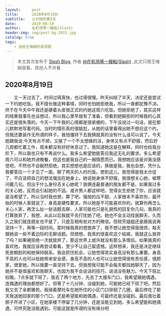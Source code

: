 ```yaml
---
layout:     post
title:      2020年8月19日
subtitle:   认识她的第5天
date:       2020-08-19
author:     在机场等一艘船(Slash)
header-img: img/post-bg-2015.jpg
catalog: true
tags:
    - 送给王唯娴的吴哥窟
---
```



> 本文首次发布于 [Slash Blog](http://yuquanfeng.github.io), 作者 [@在机场等一艘船(Slash)](http://github.com/yuquanfeng) ,此文只限王唯娴查看，其他人不许看

## 2020年8月19日

<p style="text-indent:2em">又一天过去了，时间过得真快，也过得很慢。昨天纠结了半天，决定还是尝试一下约她吃饭。我不擅长做这种事情，同时也怕她拒绝我，所以一直都犹豫不决。终于在今天中午我还是硬着头皮很正式的约她这周六吃饭。但她拒绝了，其实这样的结果我事先也设想过，所以我心里早就有了准备，但看到她婉拒的时候我的心其实还是很失落的。今天一下午我的心情都是很紧绷的，下午没说过一句话，就在那儿默默地写着代码。当时的情形真的很尴尬，从她的话里看得出她不想应这个约，但我还要装作无所谓的样子。我怕僵持下去我俩就真的没有什么话可以说了。今天她跟我说:今天有点不顺，又接了一个不太想做的活，身体又有点不舒服，然后好几周都忙着工作，周末都没有好好休息过了。我知道她这是在解释，同时也给我台阶下，所以我也只有不再说什么。我多么希望她能答应我这无礼的要求。多么希望周六可以和她共进晚餐，但这也是我自己的一厢情愿而已。我想她应该是对我没感觉吧，不然也不会婉然拒绝。其实想想也是应该的，换做是我，我也会想，凭什么我要答应一个才见了一面，聊了两天的人的约饭。想到这儿，我觉得是我太仓促了，不应该把自己的想法强加在她身上。她说她身体不舒服，我很想关心她，嘘寒问暖几句。但出于什么身份去关心她呢？我俩连最普通的朋友都不是。如果我过多的关心她，反而会引起她的不适。或许男人都这样吧，觉得女生拒绝了你，应该就是没希望了。所以当时我也想，算了吧，强扭的瓜不甜，人家根本不喜欢你，最开始的时候人家就说了，身高是硬性要求。所以她是不可能喜欢你的，就算你再怎么关心人家，再怎么扯一些话题去聊，人家可能也只是礼貌性的回复你几句。我真的打算放弃了，我想，从此以后我就不去打扰她了吧。她也不会主动找我聊天，久而久之我们就连朋友也不是了，只是互相有些对方的微信。但晓芳姐姐还是跟我说再坚持一下，再等一段时间。那时候我真的想放弃了，我不想让她觉得我很烦，每天跟她说一些不着边际的无聊话题。但想想，我真的很喜欢这个姑娘，我就这么放弃了吗？如果被拒绝一次就放弃了，那这世界上或许就没有那么多情侣。如果我真的喜欢他，我就应该再尝试看看，至少不让自己留遗憾。这样想来，我还是决定继续死皮赖脸的和她保持联系，我会抓住机会，让她觉得其实身高没有那么重要。身高不高的人也可以给她带来安全感，身高不高的人也可以让她觉得很有责任感，很顾家，很爱她。所以我要一直坚持下去。但我想我可能不会每天都找她聊天了，因为她并不是很喜欢和我聊天，也因为我不会说话的技巧，说话没有魅力。今天下班比较晚，7点多就下班了，我去了两个地方，先去了大搜车门口，我希望跟她偶遇，连偶遇的理由都想好了。但等了十几分钟，没碰到她，可能她已经下班了吧。然后我又去了金都雅苑，我骑着摩托车在她所住的小区门口徘徊了几圈，最后停在了那天我送她回家的那个门口，还是希望能和她偶遇，可最终还是没碰到。最后我壮着胆子开进了小区，在她家楼下停留了几分钟，还是没能见到她。多么希望能和她偶遇，可终究是没能遇到。可能这就是所谓的没有缘分吧</p>